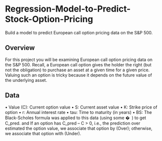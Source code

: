 # Regression-Model-to-Predict-Stock-Option-Pricing
Build a model to predict European call option pricing data on the S&amp;P 500.

## Overview
For this project you will be examining European call option pricing data on the S&P 500. Recall, a European call option gives the holder the right (but not the obligation) to purchase an asset at a given time for a given price. Valuing such an option is tricky because it depends on the future value of the underlying asset.

## Data
• Value (C): Current option value
• S: Current asset value
• K: Strike price of option
• r: Annual interest rate
• tau: Time to maturity (in years)
• BS: The Black-Scholes formula was applied to this data (using some � ) to get C_pred. and If an option has C_pred – C > 0, i.e., the prediction over estimated the option value, we associate that option by (Over); otherwise, we associate that option with (Under).
